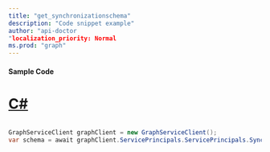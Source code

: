 ```yaml
---
title: "get_synchronizationschema"
description: "Code snippet example" 
author: "api-doctor
"localization_priority: Normal
ms.prod: "graph"
--- 
```

#### Sample Code
# [C#](#tab/Csharp)

```C#

GraphServiceClient graphClient = new GraphServiceClient();
var schema = await graphClient.ServicePrincipals.ServicePrincipals.Synchronization.Jobs.Jobs.Schema.Request().GetAsync();

```